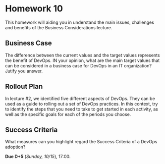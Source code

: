 # Homework 10

This homework will aiding you in understand the main issues, challenges and benefits of the Business Considerations lecture.

## Business Case

The difference between the current values and the target values represents the benefit of DevOps. IN your opinion, what are the main target values that can be considered in a business case for DevOps in an IT organization? Jutify you answer.

## Rollout Plan

In lecture #2, we identified five different aspects of DevOps. They can be used as a guide to rolling out a set of DevOps practices. In this context, try to identify the steps that you need to take to get started in each activity, as well as the specific goals for each of the periods you choose.

## Success Criteria

What measures can you highlight regard the Success Criteria of a DevOps adoption?

**Due D+5** (_Sunday, 10/15_), 17:00.
